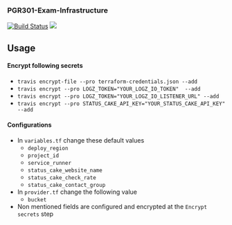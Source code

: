 ### PGR301-Exam-Infrastructure

[![Build Status](https://travis-ci.com/Hannarong98/PGR301-Exam-Infrastructure.svg?token=DqMpxq41VWvgzW8Fy3oq&branch=master)](https://travis-ci.com/Hannarong98/PGR301-Exam-Infrastructure) <a href="https://www.statuscake.com" title="Website Uptime Monitoring"><img src="https://app.statuscake.com/button/index.php?Track=5749379&Days=1&Design=3" /></a>

Usage
---
#### Encrypt following secrets
* `travis encrypt-file --pro terraform-credentials.json --add`
* `travis encrypt --pro LOGZ_TOKEN="YOUR_LOGZ_IO_TOKEN"  --add`
* `travis encrypt --pro LOGZ_TOKEN="YOUR_LOGZ_IO_LISTENER_URL" --add`
* `travis encrypt --pro STATUS_CAKE_API_KEY="YOUR_STATUS_CAKE_API_KEY" --add`


#### Configurations

* In `variables.tf` change these default values
    * `deploy_region`
    * `project_id`
    * `service_runner`
    * `status_cake_website_name`
    * `status_cake_check_rate`
    * `status_cake_contact_group`
* In `provider.tf` change the following value
    * `bucket`
* Non mentioned fields are configured and encrypted at the `Encrypt secrets` step